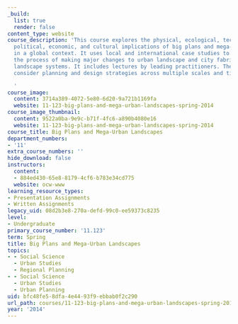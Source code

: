 ```yaml
---
_build:
  list: true
  render: false
content_type: website
course_description: 'This course explores the physical, ecological, technological,
  political, economic, and cultural implications of big plans and mega-urban landscapes
  in a global context. It uses local and international case studies to understand
  the process of making major changes to urban landscape and city fabric, and to regional
  landscape systems. It includes lectures by leading practitioners. The assignments
  consider planning and design strategies across multiple scales and time frames.

  '
course_image:
  content: 3714a389-4072-5e80-6d20-9a721b1169fa
  website: 11-123-big-plans-and-mega-urban-landscapes-spring-2014
course_image_thumbnail:
  content: 9522a0ba-9e9c-b71f-4fc6-a890b4080e16
  website: 11-123-big-plans-and-mega-urban-landscapes-spring-2014
course_title: Big Plans and Mega-Urban Landscapes
department_numbers:
- '11'
extra_course_numbers: ''
hide_download: false
instructors:
  content:
  - 884ed430-65e8-8179-4cf6-b783e34cd775
  website: ocw-www
learning_resource_types:
- Presentation Assignments
- Written Assignments
legacy_uid: 08d2b3e8-270a-defd-99c0-ee59373c8235
level:
- Undergraduate
primary_course_number: '11.123'
term: Spring
title: Big Plans and Mega-Urban Landscapes
topics:
- - Social Science
  - Urban Studies
  - Regional Planning
- - Social Science
  - Urban Studies
  - Urban Planning
uid: bfc48fe5-8dfa-4e44-93f9-ebbab0f2c290
url_path: courses/11-123-big-plans-and-mega-urban-landscapes-spring-2014
year: '2014'
---
```

